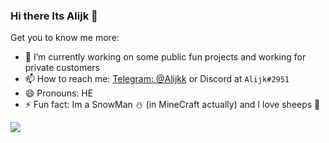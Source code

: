 ### Hi there Its Alijk 👋

Get you to know me more:

- 🔭 I’m currently working on some public fun projects and working for private customers
- 📫 How to reach me: [Telegram: @Alijkk](https://t.me/Alijkk) or Discord at `Alijk#2951`
- 😄 Pronouns: HE
- ⚡ Fun fact: Im a SnowMan ⛄ (in MineCraft actually) and I love sheeps 🐑

<img align="center" src="https://github-readme-stats.vercel.app/api?username=Alijkaz&count_private=true&show_icons=true&theme=prussian"/>
